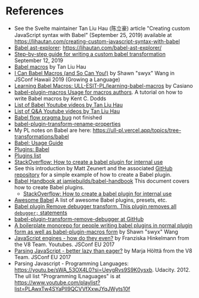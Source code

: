 # References

* See the Svelte maintainer Tan Liu Hau (陈立豪) article "Creating custom JavaScript syntax with Babel" (September 25, 2019) available at https://lihautan.com/creating-custom-javascript-syntax-with-babel
* [Babel ast-explorer](https://github.com/tanhauhau/babel-ast-explorer): https://lihautan.com/babel-ast-explorer/
* [Step-by-step guide for writing a custom babel transformation](https://lihautan.com/step-by-step-guide-for-writing-a-babel-transformation) September 12, 2019
* [Babel macros](https://lihautan.com/babel-macros) by Tan Liu Hau 
* [I Can Babel Macros (and So Can You!)](https://youtu.be/1WNT5RCENfo?si=ridYavUIQce8zVSe) by Shawn "swyx" Wang in JSConf Hawaii 2019 (Growing a Language)
* [Learning Babel Macros: ULL-ESIT-PL/learning-babel-macros](https://github.com/ULL-ESIT-PL/learning-babel-macros/tree/main) by Casiano
* [babel-plugin-macros Usage for macros authors](https://github.com/kentcdodds/babel-plugin-macros/blob/main/other/docs/author.md). A tutorial on how to write Babel macros by Kent C. Dodds
* [List of Babel Youtube videos by Tan Liu Hau](https://www.youtube.com/@lihautan/search?query=babel)
* [List of Q&A Youtube videos by Tan Liu Hau](https://www.youtube.com/@lihautan/search?query=Q%26A%20)
* [Babel flow pragma bug](https://lihautan.com/notes/babel-flow-pragma-bug) not finished
* [babel-plugin-transform-rename-properties](https://github.com/tanhauhau/babel-plugin-transform-rename-properties)
* My PL notes on Babel are here: https://ull-pl.vercel.app/topics/tree-transformations/babel
* [Babel: Usage Guide](https://babeljs.io/docs/usage)
* [Plugins: Babel](https://babeljs.io/docs/plugins)
* [Plugins list](https://babeljs.io/docs/plugins-list)
* [StackOverflow: How to create a babel plugin for internal use](https://stackoverflow.com/questions/53639450/how-to-create-a-babel-plugin-for-internal-use)
* See this introduction by Matt Zeunert and the associated [GitHub repository](https://github.com/mattzeunert/babel-plugin-demo) for a simple example of how to create a Babel plugin.
* [Babel Handbook at jamiebuilds/babel-handbook](https://github.com/jamiebuilds/babel-handbook/blob/master/translations/en/plugin-handbook.md) This document covers how to create Babel plugins.
  * [StackOverflow: How to create a babel plugin for internal use](https://stackoverflow.com/questions/53639450/how-to-create-a-babel-plugin-for-internal-use)
* [Awesome Babel](https://github.com/babel/awesome-babel) A list of awesome Babel plugins, presets, etc.
* [Babel plugin Remove debugger transform. This plugin removes all `debugger;` statements](https://github.com/babel/minify/tree/master/packages/babel-plugin-transform-remove-debugger)
* [babel-plugin-transform-remove-debugger at GitHub](https://github.com/babel/minify/tree/a24dd066f16db5a7d5ab13c2af65e767347ef550/packages/babel-plugin-transform-remove-debugger)
* [A boilerplate monorepo for people writing babel plugins in normal plugin form as well as babel-plugin-macros form](https://github.com/swyxio/babel-plugin-macro-boilerplate) by Shawn "swyx" Wang
* [JavaScript engines - how do they even?](https://youtu.be/p-iiEDtpy6I?si=TfGRu4ceTsb3ECHB) by Franziska Hinkelmann from the V8 Team. Youtubes. JSConf EU 2017
* [Parsing JavaScript - better lazy than eager?](https://youtu.be/Fg7niTmNNLg?si=KQt2HhxbacmlW0kq) by Marja Hölttä from the V8 Team. JSConf EU 2017
* Parsing Javascript - Programming Languages: https://youtu.be/sWA_53OX4L0?si=UeygRvs9S9K0ysxb. Udacity. 2012. 
  The ull list "Programming lLnaguages" is at https://www.youtube.com/playlist?list=PLAwxTw4SYaPlI9QCVVfXxwJYqJWyts10f

